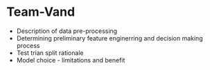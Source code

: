 # Team-Vand
* Description of data pre-processing
* Determining preliminary feature enginerring and decision making process
* Test trian split rationale
* Model choice - limitations and benefit 
